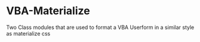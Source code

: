 # VBA-Materialize
Two Class modules that are used to format a VBA Userform in a similar style as materialize css
